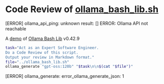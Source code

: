 # Code Review of [ollama_bash_lib.sh](../ollama_bash_lib.sh)
[ERROR] ollama_api_ping: unknown result: []
ERROR: Ollama API not reachable

A [demo](../README.md#demos) of [Ollama Bash Lib](https://github.com/attogram/ollama-bash-lib) v0.42.9


```bash
task="Act as an Expert Software Engineer.
Do a Code Review of this script.
Output your review in Markdown format."
file="../ollama_bash_lib.sh"
ollama_generate "gpt-oss:120b" "$task\n\n$(cat "$file")"
```
[ERROR] ollama_generate: error_ollama_generate_json: 1
